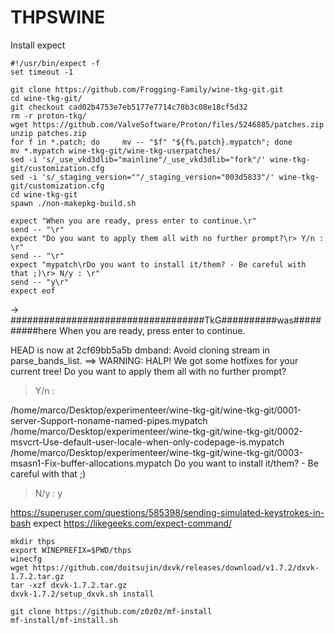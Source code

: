 # THPSWINE
Install expect

    #!/usr/bin/expect -f
    set timeout -1
    
    git clone https://github.com/Frogging-Family/wine-tkg-git.git
    cd wine-tkg-git/
    git checkout cad02b4753e7eb5177e7714c78b3c08e18cf5d32
    rm -r proton-tkg/
    wget https://github.com/ValveSoftware/Proton/files/5246885/patches.zip
    unzip patches.zip
    for f in *.patch; do     mv -- "$f" "${f%.patch}.mypatch"; done
    mv *.mypatch wine-tkg-git/wine-tkg-userpatches/
    sed -i 's/_use_vkd3dlib="mainline"/_use_vkd3dlib="fork"/' wine-tkg-git/customization.cfg
    sed -i 's/_staging_version=""/_staging_version="003d5833"/' wine-tkg-git/customization.cfg
    cd wine-tkg-git
    spawn ./non-makepkg-build.sh
    
    expect "When you are ready, press enter to continue.\r"
    send -- "\r"
    expect "Do you want to apply them all with no further prompt?\r> Y/n : \r"
    send -- "\r"
    expect "mypatch\rDo you want to install it/them? - Be careful with that ;)\r> N/y : \r"
    send -- "y\r"
    expect eof

 -> ###################################TkG##########was##########here
When you are ready, press enter to continue.
<Enter>


HEAD is now at 2cf69bb5a5b dmband: Avoid cloning stream in parse_bands_list.
 ==> WARNING: HALP! We got some hotfixes for your current tree!
Do you want to apply them all with no further prompt?
> Y/n : 
<Enter>


/home/marco/Desktop/experimenteer/wine-tkg-git/wine-tkg-git/0001-server-Support-noname-named-pipes.mypatch
/home/marco/Desktop/experimenteer/wine-tkg-git/wine-tkg-git/0002-msvcrt-Use-default-user-locale-when-only-codepage-is.mypatch
/home/marco/Desktop/experimenteer/wine-tkg-git/wine-tkg-git/0003-msasn1-Fix-buffer-allocations.mypatch
Do you want to install it/them? - Be careful with that ;)
> N/y : 
y<Enter>



https://superuser.com/questions/585398/sending-simulated-keystrokes-in-bash
expect
https://likegeeks.com/expect-command/

    mkdir thps
    export WINEPREFIX=$PWD/thps
    winecfg
    wget https://github.com/doitsujin/dxvk/releases/download/v1.7.2/dxvk-1.7.2.tar.gz
    tar -xzf dxvk-1.7.2.tar.gz
    dxvk-1.7.2/setup_dxvk.sh install

    git clone https://github.com/z0z0z/mf-install
    mf-install/mf-install.sh


    
